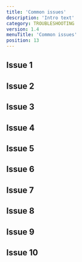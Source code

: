 ```yaml
---
title: 'Common issues'
description: 'Intro text'
category: TROUBLESHOOTING
version: 1.4
menuTitle: 'Common issues'
position: 13
---
```


## Issue 1

## Issue 2

## Issue 3

## Issue 4

## Issue 5

## Issue 6

## Issue 7

## Issue 8

## Issue 9

## Issue 10
